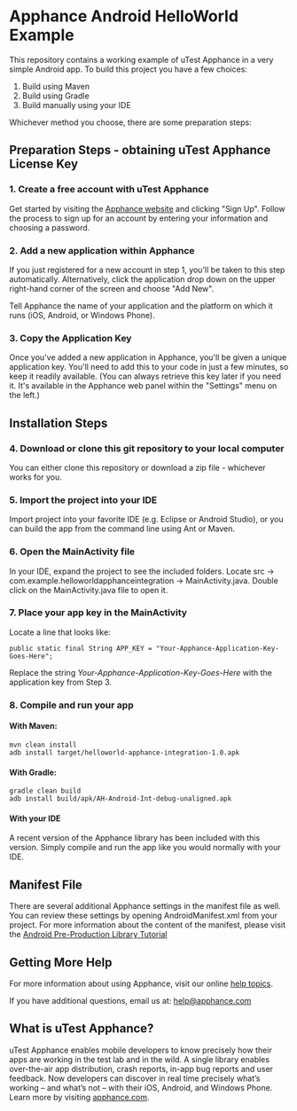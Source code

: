 # Apphance Android HelloWorld Example

This repository contains a working example of uTest Apphance in a very simple Android app. To build this project you have a few choices:

1. Build using Maven
2. Build using Gradle
3. Build manually using your IDE

Whichever method you choose, there are some preparation steps:

## Preparation Steps - obtaining uTest Apphance License Key

### 1. Create a free account with uTest Apphance

Get started by visiting the [Apphance website](http://www.apphance.com) and clicking "Sign Up". Follow the process to sign up for an account by entering your information and choosing a password.

### 2. Add a new application within Apphance

If you just registered for a new account in step 1, you'll be taken to this step automatically. Alternatively, click the application drop down on the upper right-hand corner of the screen and choose "Add New".

Tell Apphance the name of your application and the platform on which it runs (iOS, Android, or Windows Phone).

### 3. Copy the Application Key

Once you've added a new application in Apphance, you'll be given a unique application key. You'll need to add this to your code in just a few minutes, so keep it readily available. (You can always retrieve this key later if you need it. It's available in the Apphance web panel within the "Settings" menu on the left.)

## Installation Steps

### 4. Download or clone this git repository to your local computer

You can either clone this repository or download a zip file - whichever works for you.

### 5. Import the project into your IDE

Import project into your favorite IDE (e.g. Eclipse or Android Studio), or you can build the app from the command line using Ant or Maven.

### 6. Open the MainActivity file

In your IDE, expand the project to see the included folders. Locate src -> com.example.helloworldapphanceintegration -> MainActivity.java. Double click on the MainActivity.java file to open it.

### 7. Place your app key in the MainActivity

Locate a line that looks like:

	public static final String APP_KEY = "Your-Apphance-Application-Key-Goes-Here";

Replace the string *Your-Apphance-Application-Key-Goes-Here* with the application key from Step 3.

### 8. Compile and run your app 

#### With Maven:
	
	mvn clean install
	adb install target/helloworld-apphance-integration-1.0.apk 

#### With Gradle:

	gradle clean build
	adb install build/apk/AH-Android-Int-debug-unaligned.apk 

#### With your IDE

A recent version of the Apphance library has been included with this version. Simply compile and run the app like you would normally with your IDE.

## Manifest File

There are several additional Apphance settings in the manifest file as well. You can review these settings by opening AndroidManifest.xml from your project. For more information about the content of the manifest, please visit the [Android Pre-Production Library Tutorial](http://help.apphance.com/library-installation/android/tutorial-pre-production)

## Getting More Help

For more information about using Apphance, visit our online [help topics](http://help.apphance.com).  

If you have additional questions, email us at: [help@apphance.com](mailto:help@apphance.com)

## What is uTest Apphance?

uTest Apphance enables mobile developers to know precisely how their apps are working in the test lab and in the wild. A single library enables over-the-air app distribution, crash reports, in-app bug reports and user feedback. Now developers can discover in real time precisely what’s working – and what’s not – with their iOS, Android, and Windows Phone. Learn more by visiting [apphance.com](http://www.apphance.com).
